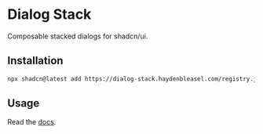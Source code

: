 # Dialog Stack

Composable stacked dialogs for shadcn/ui.

## Installation

```sh
npx shadcn@latest add https://dialog-stack.haydenbleasel.com/registry.json
```

## Usage

Read the [docs](https://dialog-stack.haydenbleasel.com/).
